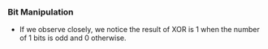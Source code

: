 ### Bit Manipulation
- If we observe closely, we notice the result of XOR is 1 when the number of 1 bits is odd and 0 otherwise.